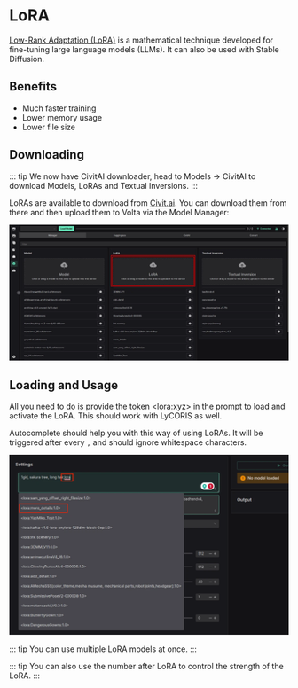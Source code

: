 # LoRA

[Low-Rank Adaptation (LoRA)](https://arxiv.org/abs/2106.09685) is a mathematical technique developed for fine-tuning large language models (LLMs). It can also be used with Stable Diffusion.

## Benefits

- Much faster training
- Lower memory usage
- Lower file size

## Downloading

::: tip
We now have CivitAI downloader, head to Models -> CivitAI to download Models, LoRAs and Textual Inversions.
:::

LoRAs are available to download from [Civit.ai](https://civit.ai/). You can download them from there and then upload them to Volta via the Model Manager:

![LoRA](../static/basics/lora.webp)

## Loading and Usage

All you need to do is provide the token \<lora:xyz\> in the prompt to load and activate the LoRA. This should work with LyCORIS as well.

Autocomplete should help you with this way of using LoRAs. It will be triggered after every `,` and should ignore whitespace characters.

![LoRA](../static/basics/lora-load.webp)

::: tip
You can use multiple LoRA models at once.
:::

::: tip
You can also use the number after LoRA to control the strength of the LoRA.
:::
